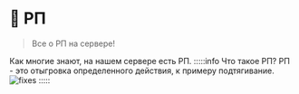 # 🦄 РП
> Все о РП на сервере!

Как многие знают, на нашем сервере есть РП.
:::::info Что такое РП? 
РП - это отыгровка определенного действия, к примеру подтягивание.
![fixes](/images/newrp.png)
:::::